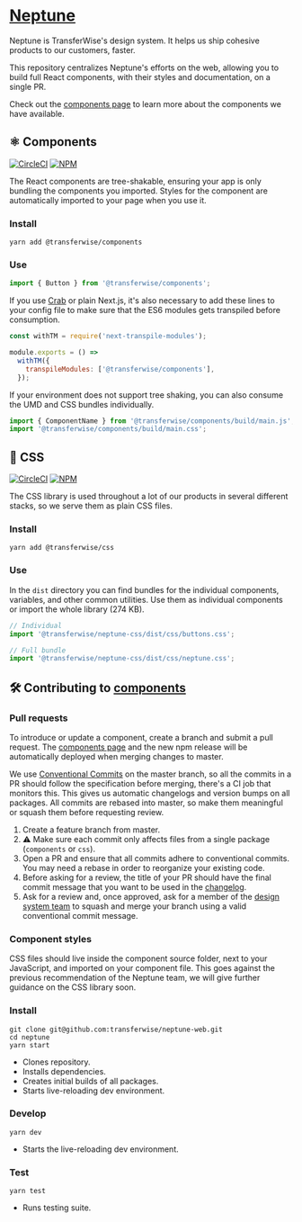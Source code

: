 # [Neptune](https://transferwise.github.io/neptune)

Neptune is TransferWise's design system. It helps us ship cohesive products to our customers, faster.

This repository centralizes Neptune's efforts on the web, allowing you to build full React components, with their styles and documentation, on a single PR.

Check out the [components page](https://transferwise.github.io/neptune) to learn more about the components we have available.

## ⚛️ Components

[![CircleCI](https://circleci.com/gh/transferwise/neptune.svg?style=shield)](https://circleci.com/gh/transferwise/neptune) [![NPM](https://badge.fury.io/js/%40transferwise%2Fcomponents.svg)](https://www.npmjs.com/package/@transferwise/components)

The React components are tree-shakable, ensuring your app is only bundling the components you imported. Styles for the component are automatically imported to your page when you use it.

### Install

```
yarn add @transferwise/components
```

### Use

```js
import { Button } from '@transferwise/components';
```

If you use [Crab](https://github.com/transferwise/crab) or plain Next.js, it's also necessary to add these lines to your config file to make sure that the ES6 modules gets transpiled before consumption.

```js
const withTM = require('next-transpile-modules');

module.exports = () =>
  withTM({
    transpileModules: ['@transferwise/components'],
  });
```

If your environment does not support tree shaking, you can also consume the UMD and CSS bundles individually.

```js
import { ComponentName } from '@transferwise/components/build/main.js';
import '@transferwise/components/build/main.css';
```

## 🎨 CSS

[![CircleCI](https://circleci.com/gh/transferwise/neptune.svg?style=shield)](https://circleci.com/gh/transferwise/neptune) [![NPM](https://badge.fury.io/js/%40transferwise%2Fneptune-css.svg)](https://www.npmjs.com/package/@transferwise/neptune-css)

The CSS library is used throughout a lot of our products in several different stacks, so we serve them as plain CSS files.

### Install

```
yarn add @transferwise/css
```

### Use

In the `dist` directory you can find bundles for the individual components, variables, and other common utilities. Use them as individual components or import the whole library (274 KB).

```js
// Individual
import '@transferwise/neptune-css/dist/css/buttons.css';

// Full bundle
import '@transferwise/neptune-css/dist/css/neptune.css';
```

## 🛠 Contributing to [components](https://github.com/transferwise/neptune-web/tree/master/packages/components)

### Pull requests

To introduce or update a component, create a branch and submit a pull request. The [components page](https://transferwise.github.io/neptune) and the new npm release will be automatically deployed when merging changes to master.

We use [Conventional Commits](https://www.conventionalcommits.org) on the master branch, so all the commits in a PR should follow the specification before merging, there's a CI job that monitors this. This gives us automatic changelogs and version bumps on all packages. All commits are rebased into master, so make them meaningful or squash them before requesting review.

1. Create a feature branch from master.
2. ️⚠️ Make sure each commit only affects files from a single package (`components` or `css`).
3. Open a PR and ensure that all commits adhere to conventional commits. You may need a rebase in order to reorganize your existing code.
4. Before asking for a review, the title of your PR should have the final commit message that you want to be used in the [changelog](https://github.com/transferwise/neptune-web/blob/master/packages/components/CHANGELOG.md).
5. Ask for a review and, once approved, ask for a member of the [design system team](https://github.com/orgs/transferwise/teams/design-system) to squash and merge your branch using a valid conventional commit message.

### Component styles

CSS files should live inside the component source folder, next to your JavaScript, and imported on your component file. This goes against the previous recommendation of the Neptune team, we will give further guidance on the CSS library soon.

### Install

```
git clone git@github.com:transferwise/neptune-web.git
cd neptune
yarn start
```

- Clones repository.
- Installs dependencies.
- Creates initial builds of all packages.
- Starts live-reloading dev environment.

### Develop

```
yarn dev
```

- Starts the live-reloading dev environment.

### Test

```
yarn test
```

- Runs testing suite.
